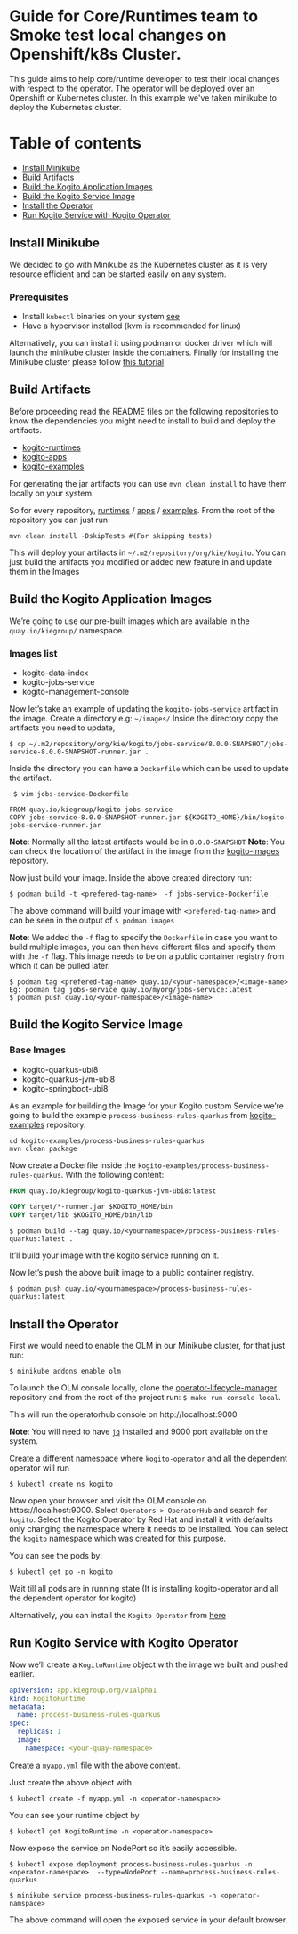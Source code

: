 # Guide for Core/Runtimes team to Smoke test local changes on Openshift/k8s Cluster.

This guide aims to help core/runtime developer to test their local changes with respect to the operator.
The operator will be deployed over an Openshift or Kubernetes cluster. In this example we've taken minikube to deploy the Kubernetes cluster.
# Table of contents

* [Install Minikube](#install-minikube)
* [Build Artifacts](#build-artifacts)
* [Build the Kogito Application Images](#build-the-kogito-application-images)
* [Build the Kogito Service Image](#build-the-kogito-service-image)
* [Install the Operator](#install-the-operator)
* [Run Kogito Service with Kogito Operator](#run-kogito-service-with-kogito-operator)

## Install Minikube

We decided to go with Minikube as the Kubernetes cluster as it is very resource efficient and can be started easily on any system.
 ### Prerequisites
  * Install `kubectl` binaries on your system [see](https://kubernetes.io/docs/tasks/tools/install-kubectl/)
  * Have a hypervisor installed (kvm  is recommended for linux)

Alternatively, you can install it using podman or docker driver which will launch the minikube cluster inside the containers.
Finally for installing the Minikube cluster please follow [this tutorial](https://kubernetes.io/docs/tasks/tools/install-minikube/)

## Build Artifacts
Before proceeding read the README files on the following repositories to know the dependencies you might need to install to build and deploy the artifacts.
 * [kogito-runtimes](https://github.com/kiegroup/kogito-runtimes)
 * [kogito-apps](https://github.com/kiegroup/kogito-apps)
 * [kogito-examples](https://github.com/kiegroup/kogito-examples)
 
For generating the jar artifacts you can use `mvn clean install` to have them locally on your system.

So for every repository, [runtimes](https://github.com/kiegroup/kogito-runtimes) / [apps](https://github.com/kiegroup/kogito-apps) / [examples](https://github.com/kiegroup/kogito-examples). From the root of the repository you can just run:

```shell-script
mvn clean install -DskipTests #(For skipping tests)
```

This will deploy your artifacts in `~/.m2/repository/org/kie/kogito`. You can just build the artifacts you modified or added new feature in and update them in the Images

## Build the Kogito Application Images
We’re going to use our pre-built images which are available in the `quay.io/kiegroup/` namespace.

 ### Images list
  * kogito-data-index
  * kogito-jobs-service
  * kogito-management-console

Now let’s take an example of updating the `kogito-jobs-service` artifact in the image.
Create a directory e.g: `~/images/`
Inside the directory copy the artifacts you need to update,

```shell-script
$ cp ~/.m2/repository/org/kie/kogito/jobs-service/8.0.0-SNAPSHOT/jobs-service-8.0.0-SNAPSHOT-runner.jar .
```

Inside the directory you can have a `Dockerfile` which can be used to update the artifact.

` $ vim jobs-service-Dockerfile` 

```
FROM quay.io/kiegroup/kogito-jobs-service
COPY jobs-service-8.0.0-SNAPSHOT-runner.jar ${KOGITO_HOME}/bin/kogito-jobs-service-runner.jar
```
**Note**: Normally all the latest artifacts would be in `8.0.0-SNAPSHOT`
**Note**: You can check the location of the artifact in the image from the [kogito-images](https://github.com/kiegroup/kogito-images) repository.

Now just build your image. Inside the above created directory run:

`$ podman build -t <prefered-tag-name>  -f jobs-service-Dockerfile  .`

The above command will build your image with `<prefered-tag-name>` and can be seen in the output of `$ podman images`

**Note**: We added the `-f` flag to specify the `Dockerfile` in case you want to build multiple images, you can then have different files and specify them with the `-f` flag.
This image needs to be on a public container registry from which it can be pulled later.
```shell-script
$ podman tag <prefered-tag-name> quay.io/<your-namespace>/<image-name>
Eg: podman tag jobs-service quay.io/myorg/jobs-service:latest
$ podman push quay.io/<your-namespace>/<image-name>
```

## Build the Kogito Service Image

 ### Base Images
  * kogito-quarkus-ubi8
  * kogito-quarkus-jvm-ubi8
  * kogito-springboot-ubi8

As an example for building the Image for your Kogito custom Service we’re going to build the example  `process-business-rules-quarkus` from [kogito-examples](https://github.com/kiegroup/kogito-examples) repository.

```shell-script
cd kogito-examples/process-business-rules-quarkus
mvn clean package
```
Now create a Dockerfile inside the `kogito-examples/process-business-rules-quarkus`. With the following content:

```Dockerfile
FROM quay.io/kiegroup/kogito-quarkus-jvm-ubi8:latest

COPY target/*-runner.jar $KOGITO_HOME/bin    
COPY target/lib $KOGITO_HOME/bin/lib
```

```shell-script
$ podman build --tag quay.io/<yournamespace>/process-business-rules-quarkus:latest .
```
It’ll build your image with the kogito service running on it.

Now let’s push the above built image to a public container registry.

`$ podman push quay.io/<yournamespace>/process-business-rules-quarkus:latest`

## Install the Operator
First we would need to enable the OLM in our Minikube cluster, for that just run:

`$ minikube addons enable olm`

To launch the OLM console locally, clone the [operator-lifecycle-manager](https://github.com/operator-framework/operator-lifecycle-manager) repository and from the root of the project run: `$ make run-console-local`.
 
This will run the operatorhub console on http://localhost:9000 

**Note**: You will need to have [`jq`](https://stedolan.github.io/jq/manual/) installed and 9000 port available on the system.

Create a different namespace where `kogito-operator` and all the dependent operator will run

`$ kubectl create ns kogito`

Now open your browser and visit the OLM console on https://localhost:9000. Select `Operators > OperatorHub` and search for `kogito`. 
Select the Kogito Operator by Red Hat and install it with defaults only changing the namespace where it needs to be installed. You can select the `kogito` namespace which was created for this purpose.

You can see the pods by:

`$ kubectl get po -n kogito`

Wait till all pods are in running state (It is installing kogito-operator and all the dependent operator for kogito)

Alternatively, you can install the `Kogito Operator` from [here](https://operatorhub.io/operator/kogito-operator)

## Run Kogito Service with Kogito Operator

Now we’ll create a `KogitoRuntime` object with the image we built and pushed earlier.

```yaml
apiVersion: app.kiegroup.org/v1alpha1
kind: KogitoRuntime
metadata:
  name: process-business-rules-quarkus
spec:
  replicas: 1
  image:
    namespace: <your-quay-namespace>
```
Create a `myapp.yml` file with the above content.

Just create the above object with

`$ kubectl create -f myapp.yml -n <operator-namespace>`

You can see your runtime object by 

`$ kubectl get KogitoRuntime -n <operator-namespace>`

Now expose the service on NodePort so it’s easily accessible.

`$ kubectl expose deployment process-business-rules-quarkus -n <operator-namespace>  --type=NodePort --name=process-business-rules-quarkus`

`$ minikube service process-business-rules-quarkus -n <operator-namspace>`

The above command will open the exposed service in your default browser.